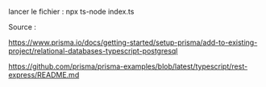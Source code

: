 lancer le fichier :
npx ts-node index.ts

Source : 

https://www.prisma.io/docs/getting-started/setup-prisma/add-to-existing-project/relational-databases-typescript-postgresql

https://github.com/prisma/prisma-examples/blob/latest/typescript/rest-express/README.md